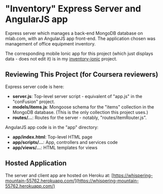 "Inventory" Express Server and AngularJS app
============================================

Express server which manages a back-end MongoDB database on mlab.com, with an AngularJS app front-end. The application chosen was management of office equipment inventory.

The corresponding mobile Ionic app for this project (which just displays data - does not edit it) is in my [inventory-ionic](https://github.com/jottorice/inventory-ionic) project.

## Reviewing This Project (for Coursera reviewers)

Express server code is here:
* **server.js**: Top-level server script - equivalent of "app.js" in the "conFusion" project.
* **models/items.js**: Mongoose schema for the "items" collection in the MongoDB database. (This is the only collection this project uses.)
* **routes/...**: Routes for the server - notably, "routes/itemRouter.js".

AngularJS app code is in the "app" directory:
* **app/index.html**: Top-level HTML page
* **app/scripts/...**: App, controllers and services code
* **app/views/...**: HTML templates for views

## Hosted Application

The server and client app are hosted on Heroku at:
[https://whispering-mountain-55762.herokuapp.com/](https://whispering-mountain-55762.herokuapp.com/)
